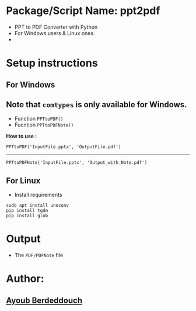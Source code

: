 # Package/Script Name: ppt2pdf

* PPT to PDF Converter with Python
* For Windows users & Linux ones.
* 


# Setup instructions
## For Windows

## Note that `comtypes` is only available for Windows.

* Function `PPTtoPDF()`
* Fucntion `PPTtoPDFNote()`

**How to use :**

```console
PPTtoPDF('InputFile.pptx', 'OutputFile.pdf')
```
---
```console
PPTtoPDFNote('InputFile.pptx', 'Output_with_Note.pdf')
```


## For Linux

* Install requirements

```console
sudo apt install unoconv
pip install tqdm
pip install glob
```

# Output

* The `PDF/PDFNote` file


# Author: 

## [Ayoub Berdeddouch](https://github.com/ayoub-berdeddouch)
